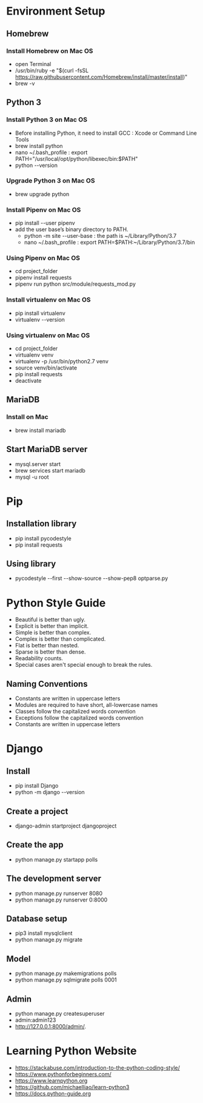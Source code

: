 # Environment Setup
## Homebrew
### Install Homebrew on Mac OS
- open Terminal
- /usr/bin/ruby -e "$(curl -fsSL https://raw.githubusercontent.com/Homebrew/install/master/install)"
- brew -v

## Python 3
### Install Python 3 on Mac OS
- Before installing Python, it need to install GCC : Xcode or Command Line Tools
- brew install python
- nano ~/.bash_profile : export PATH="/usr/local/opt/python/libexec/bin:$PATH"
- python --version
### Upgrade Python 3 on Mac OS
- brew upgrade python
### Install Pipenv on Mac OS
- pip install --user pipenv
- add the user base’s binary directory to PATH.
  - python -m site --user-base  : the path is ~/Library/Python/3.7
  - nano ~/.bash_profile : export PATH=$PATH:~/Library/Python/3.7/bin
### Using Pipenv on Mac OS
- cd project_folder
- pipenv install requests
- pipenv run python src/module/requests_mod.py
### Install virtualenv on Mac OS
- pip install virtualenv
- virtualenv --version
### Using virtualenv on Mac OS
- cd project_folder
- virtualenv venv
- virtualenv -p /usr/bin/python2.7 venv
- source venv/bin/activate
- pip install requests
- deactivate

## MariaDB
### Install on Mac
* brew install mariadb
## Start MariaDB server
* mysql.server start
* brew services start mariadb
* mysql -u root


# Pip
## Installation library
* pip install pycodestyle
* pip install requests

## Using library
* pycodestyle --first --show-source --show-pep8 optparse.py


# Python Style Guide
* Beautiful is better than ugly.
* Explicit is better than implicit.
* Simple is better than complex.
* Complex is better than complicated.
* Flat is better than nested.
* Sparse is better than dense.
* Readability counts.
* Special cases aren't special enough to break the rules.
## Naming Conventions
* Constants are written in uppercase letters
* Modules are required to have short, all-lowercase names
* Classes follow the capitalized words convention
* Exceptions follow the capitalized words convention
* Constants are written in uppercase letters



# Django
## Install
* pip install Django
* python -m django --version
## Create a project
* django-admin startproject djangoproject
## Create the app
* python manage.py startapp polls
## The development server
* python manage.py runserver 8080
* python manage.py runserver 0:8000
## Database setup
* pip3 install mysqlclient
* python manage.py migrate
## Model
* python manage.py makemigrations polls
* python manage.py sqlmigrate polls 0001
## Admin
* python manage.py createsuperuser
* admin:admin123
* http://127.0.0.1:8000/admin/.


# Learning Python Website
- https://stackabuse.com/introduction-to-the-python-coding-style/
- https://www.pythonforbeginners.com/
- https://www.learnpython.org
- https://github.com/michaelliao/learn-python3
- https://docs.python-guide.org
